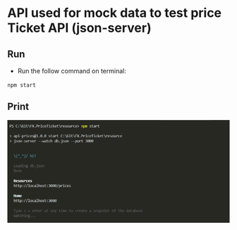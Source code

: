 # API used for mock data to test price Ticket API (json-server)

## Run

- Run the follow command on terminal:

`
npm start
`

## Print

![Página Inicial](https://github.com/lucasluizss/FX.PriceTicket/blob/master/public/assets/Screenshot_2.png?raw=true)
